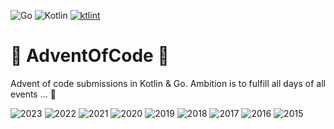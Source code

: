 ![Go](https://img.shields.io/badge/Go%20🤍-%2300ADD8.svg)
![Kotlin](https://img.shields.io/badge/Kotlin%20🤍-7f52ff.svg) 
[![ktlint](https://img.shields.io/badge/ktlint%20code--style-%E2%9D%A4-FF4081)](https://pinterest.github.io/ktlint/)


# 🎄 AdventOfCode 🎄

Advent of code submissions in Kotlin & Go.
Ambition is to fulfill all days of all events ... 😬

![2023](https://img.shields.io/badge/2023-18%20stars-239323)
![2022](https://img.shields.io/badge/2022-50%20stars-239323)
![2021](https://img.shields.io/badge/2021-50%20stars-239323)
![2020](https://img.shields.io/badge/2020-50%20stars-239323)
![2019](https://img.shields.io/badge/2019-39%20stars-239323)
![2018](https://img.shields.io/badge/2018-26%20stars-239323)
![2017](https://img.shields.io/badge/2017-38%20stars-239323)
![2016](https://img.shields.io/badge/2016-50%20stars-239323)
![2015](https://img.shields.io/badge/2015-50%20stars-239323)
